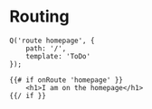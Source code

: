 Routing
=======================
```
Q('route homepage', {
    path: '/',
    template: 'ToDo'
});
```

```
{{# if onRoute 'homepage' }}
    <h1>I am on the homepage</h1>
{{/ if }}
```